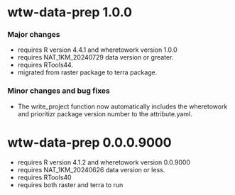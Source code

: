 # wtw-data-prep 1.0.0

### Major changes
- requires R version 4.4.1 and wheretowork version 1.0.0
- requires NAT_1KM_20240729 data version or greater.
- requires RTools44.
- migrated from raster package to terra package.

### Minor changes and bug fixes
- The write_project function now automatically includes the wheretowork and 
prioritizr package version number to the attribute.yaml.


# wtw-data-prep 0.0.0.9000

- requires R version 4.1.2 and wheretowork version 0.0.9000
- requires NAT_1KM_20240626 data version or less.
- requires RTools40
- requires both raster and terra to run

